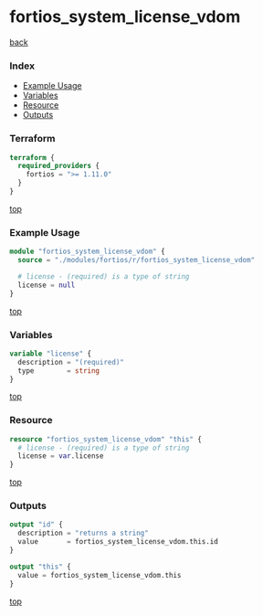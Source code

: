 # fortios_system_license_vdom

[back](../fortios.md)

### Index

- [Example Usage](#example-usage)
- [Variables](#variables)
- [Resource](#resource)
- [Outputs](#outputs)

### Terraform

```terraform
terraform {
  required_providers {
    fortios = ">= 1.11.0"
  }
}
```

[top](#index)

### Example Usage

```terraform
module "fortios_system_license_vdom" {
  source = "./modules/fortios/r/fortios_system_license_vdom"

  # license - (required) is a type of string
  license = null
}
```

[top](#index)

### Variables

```terraform
variable "license" {
  description = "(required)"
  type        = string
}
```

[top](#index)

### Resource

```terraform
resource "fortios_system_license_vdom" "this" {
  # license - (required) is a type of string
  license = var.license
}
```

[top](#index)

### Outputs

```terraform
output "id" {
  description = "returns a string"
  value       = fortios_system_license_vdom.this.id
}

output "this" {
  value = fortios_system_license_vdom.this
}
```

[top](#index)